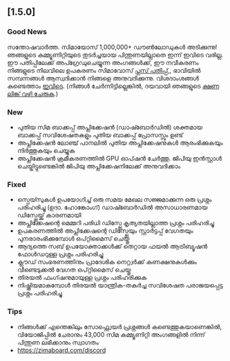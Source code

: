 ## [1.5.0]
### Good News
സന്തോഷവാർത്ത. സിമായോസ് 1,000,000+ ഡൗൺലോഡുകൾ അടിക്കുന്നു! ഞങ്ങളുടെ കമ്മ്യൂണിറ്റിയുടെ തുടർച്ചയായ പിന്തുണയില്ലാതെ ഇന്ന് ഇവിടെ വരില്ല. ഈ പതിപ്പിലേക്ക് അപ്ഗ്രേഡുചെയ്യുന്ന അംഗങ്ങൾക്ക്, ഈ നവീകരണം നിങ്ങളുടെ നിലവിലെ ഉപകരണം സിമാവോസ് [പ്ലസ് പതിപ്പ്](https://www.zimase.com/zimaos/pricing),, ഭാവിയിൽ സമ്പന്നങ്ങൾ ആസ്വദിക്കാൻ നിങ്ങളെ അനുവദിക്കുന്നു. വിശദാംശങ്ങൾ കണ്ടെത്താം [ഇവിടെ](https://discord.com/chanles/884667213326463016/888269879206100992/1420036155432505404). (നിങ്ങൾ ചേർന്നിട്ടില്ലെങ്കിൽ, ദയവായി ഞങ്ങളുടെ [ക്ഷണ ലിങ്ക് വഴി ചേരുക](https://www.zimaboard.com/DiCHD).)
### New
- പുതിയ സിമ ബാക്കപ്പ് അപ്ലിക്കേഷൻ (ഡാഷ്ബോർഡിൽ) ശക്തമായ ബാക്കപ്പ് സവിശേഷതകളും പുതിയ ബാക്കപ്പ് പ്രോസസ്സും ഉണ്ട്
- അപ്ലിക്കേഷൻ ലോഞ്ച് പാനലിൽ പുതിയ അപ്ലിക്കേഷനുകൾ ആരംഭിക്കുകയും നിർത്തുകയും ചെയ്യുക
- അപ്ലിക്കേഷൻ ക്രമീകരണത്തിൽ GPU ഓപ്ഷൻ ചേർത്തു. ജിപിയു ഇൻസ്റ്റാൾ ചെയ്തിട്ടുണ്ടെങ്കിൽ ജിപിയു അപ്ലിക്കേഷനിലേക്ക് അനുവദിക്കാം
### Fixed
- സ്പെയ്സുകൾ ഉപയോഗിച്ച് ഒരു സമയ മേഖല സജ്ജമാക്കുന്ന ഒരു പ്രശ്നം പരിഹരിച്ചു (ഉദാ. ഹോങ്കോംഗ്) ഡാഷ്ബോർഡിൽ അസാധാരണമായ ഡിസ്പ്ലേയ്ക്ക് കാരണമായി
- അപ്ലിക്കേഷന്റെ മെമ്മറി പരിധി ഡിസ്പ്ലേ കൃത്യതയില്ലാത്ത പ്രശ്നം പരിഹരിച്ചു
- ഉപകരണത്തിൽ അപ്ലിക്കേഷന്റെ ഡിസ്പ്ലേയും സ്റ്റാർട്ടപ്പ് വേഗതയും പുനരാരംഭിക്കുമ്പോൾ ഒപ്റ്റിമൈസ് ചെയ്തു
- ആദ്യത്തെ സബ് ഉപയോക്താക്കൾക്ക് തെറ്റായ ഫയൽ ആട്രിബ്യൂഷൻ ഫോൾഡറുള്ള പ്രശ്നം പരിഹരിച്ചു
- ക്ലൗഡ് സംഭരണത്തിനും പ്രാദേശിക നെറ്റ്വർക്ക് കണക്ഷനുകൾക്കും വീണ്ടെടുക്കൽ വേഗത ഒപ്റ്റിമൈസ് ചെയ്തു
- തിരയൽ ഫംഗ്ഷനുമായുള്ള പ്രശ്നം പരിഹരിക്കുക
- നിഷ്ക്രിയമാകുമ്പോൾ തിരയൽ യാന്ത്രിക-തകർച്ച സവിശേഷത പരാജയപ്പെട്ട പ്രശ്നം പരിഹരിച്ചു
### Tips
- നിങ്ങൾക്ക് എന്തെങ്കിലും സോഫ്റ്റ്വെയർ പ്രശ്നങ്ങൾ കണ്ടെത്തുകയാണെങ്കിൽ, വിയോജിപ്പിൽ ചേരാനും 43,000 സിമ കമ്മ്യൂണിറ്റി അംഗങ്ങളിൽ നിന്ന് പിന്തുണ ലഭിക്കാനും സ്വാഗതം
- <a href = "https://zimaboard.com/discord" target = "_ blank" style = "color: blue"> https://zimaboard.com/discord </a>
